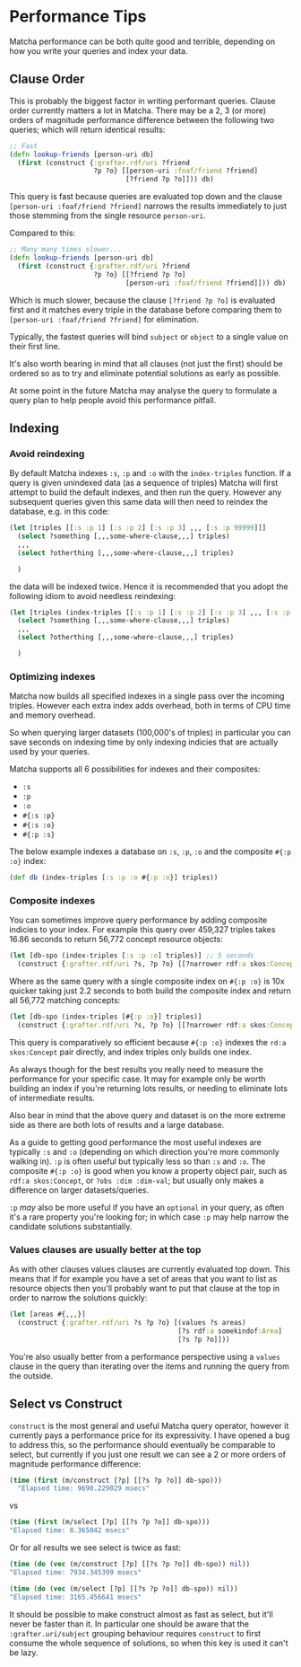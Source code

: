 # Performance Tips

Matcha performance can be both quite good and terrible, depending on
how you write your queries and index your data.

## Clause Order

This is probably the biggest factor in writing performant queries.
Clause order currently matters a lot in Matcha.  There may be a 2, 3
(or more) orders of magnitude performance difference between the
following two queries; which will return identical results:


```clojure
;; Fast
(defn lookup-friends [person-uri db]
  (first (construct {:grafter.rdf/uri ?friend
                     ?p ?o} [[person-uri :foaf/friend ?friend]
                             [?friend ?p ?o]])) db)
```

This query is fast because queries are evaluated top down and the
clause `[person-uri :foaf/friend ?friend]` narrows the results
immediately to just those stemming from the single resource
`person-uri`.

Compared to this:

```clojure
;; Many many times slower...
(defn lookup-friends [person-uri db]
  (first (construct {:grafter.rdf/uri ?friend
                     ?p ?o} [[?friend ?p ?o]
                             [person-uri :foaf/friend ?friend]])) db)
```

Which is much slower, because the clause `[?friend ?p ?o]` is
evaluated first and it matches every triple in the database before
comparing them to `[person-uri :foaf/friend ?friend]` for elimination.

Typically, the fastest queries will bind `subject` or `object` to a
single value on their first line.

It's also worth bearing in mind that all clauses (not just the first)
should be ordered so as to try and eliminate potential solutions as
early as possible.

At some point in the future Matcha may analyse the query to formulate
a query plan to help people avoid this performance pitfall.

## Indexing
### Avoid reindexing

By default Matcha indexes `:s`, `:p` and `:o` with the `index-triples`
function.  If a query is given unindexed data (as a sequence of
triples) Matcha will first attempt to build the default indexes, and
then run the query.  However any subsequent queries given this same
data will then need to reindex the database, e.g. in this code:

```clojure
(let [triples [[:s :p 1] [:s :p 2] [:s :p 3] ,,, [:s :p 99999]]]
  (select ?something [,,,some-where-clause,,,] triples)
  ,,,
  (select ?otherthing [,,,some-where-clause,,,] triples)

  )
```

the data will be indexed twice.  Hence it is recommended that you
adopt the following idiom to avoid needless reindexing:

```clojure
(let [triples (index-triples [[:s :p 1] [:s :p 2] [:s :p 3] ,,, [:s :p 99999]])]
  (select ?something [,,,some-where-clause,,,] triples)
  ,,,
  (select ?otherthing [,,,some-where-clause,,,] triples)

  )
```

### Optimizing indexes

Matcha now builds all specified indexes in a single pass over the
incoming triples.  However each extra index adds overhead, both in
terms of CPU time and memory overhead.

So when querying larger datasets (100,000's of triples) in particular
you can save seconds on indexing time by only indexing indicies that
are actually used by your queries.

Matcha supports all 6 possibilities for indexes and their composites:

- `:s`
- `:p`
- `:o`
- `#{:s :p}`
- `#{:s :o}`
- `#{:p :s}`

The below example indexes a database on `:s`, `:p`, `:o` and the
composite `#{:p :o}` index:

```clojure
(def db (index-triples [:s :p :o #{:p :o}] triples))
```

### Composite indexes

You can sometimes improve query performance by adding composite
indicies to your index.  For example this query over 459,327 triples
takes 16.86 seconds to return 56,772 concept resource objects:

```clojure
(let [db-spo (index-triples [:s :p :o] triples)] ;; 5 seconds
  (construct {:grafter.rdf/uri ?s, ?p ?o} [[?narrower rdf:a skos:Concept] [?narrower ?p ?o]] db-spo)) ;; 16 seconds
```

Where as the same query with a single composite index on `#{:p :o}` is
10x quicker taking just 2.2 seconds to both build the composite index
and return all 56,772 matching concepts:

```clojure
(let [db-spo (index-triples [#{:p :o}] triples)]
  (construct {:grafter.rdf/uri ?s, ?p ?o} [[?narrower rdf:a skos:Concept] [?narrower ?p ?o]] db-spo))
```

This query is comparatively so efficient because `#{:p :o}` indexes
the `rd:a skos:Concept` pair directly, and index triples only builds
one index.

As always though for the best results you really need to measure the
performance for your specific case.  It may for example only be worth
building an index if you're returning lots results, or needing to
eliminate lots of intermediate results.

Also bear in mind that the above query and dataset is on the more
extreme side as there are both lots of results and a large database.

As a guide to getting good performance the most useful indexes are
typically `:s` and `:o` (depending on which direction you're more
commonly walking in).  `:p` is often useful but typically less so than
`:s` and `:o`.  The composite `#{:p :o}` is good when you know a
property object pair, such as `rdf:a skos:Concept`, or `?obs :dim
:dim-val`; but usually only makes a difference on larger
datasets/queries.

`:p` _may_ also be more useful if you have an `optional` in your
query, as often it's a rare property you're looking for; in which case
`:p` may help narrow the candidate solutions substantially.



### Values clauses are usually better at the top

As with other clauses values clauses are currently evaluated top down.
This means that if for example you have a set of areas that you want
to list as resource objects then you'll probably want to put that
clause at the top in order to narrow the solutions quickly:

```clojure
(let [areas #{,,,}]
  (construct {:grafter.rdf/uri ?s ?p ?o} [(values ?s areas)
                                          [?s rdf:a somekindof:Area]
                                          [?s ?p ?o]]))
```

You're also usually better from a performance perspective using a
`values` clause in the query than iterating over the items and running
the query from the outside.


## Select vs Construct

`construct` is the most general and useful Matcha query operator,
however it currently pays a performance price for its expressivity.  I
have opened a bug to address this, so the performance should
eventually be comparable to select, but currently if you just one
result we can see a 2 or more orders of magnitude performance
difference:

```clojure
(time (first (m/construct [?p] [[?s ?p ?o]] db-spo)))
  "Elapsed time: 9690.229029 msecs"
```

vs

```clojure
(time (first (m/select [?p] [[?s ?p ?o]] db-spo)))
"Elapsed time: 8.365042 msecs"
```

Or for all results we see select is twice as fast:

```clojure
(time (do (vec (m/construct [?p] [[?s ?p ?o]] db-spo)) nil))
"Elapsed time: 7934.345399 msecs"
```

```clojure
(time (do (vec (m/select [?p] [[?s ?p ?o]] db-spo)) nil))
"Elapsed time: 3165.456641 msecs"
```

It should be possible to make construct almost as fast as select, but
it'll never be faster than it.  In particular one should be aware that
the `:grafter.uri/subject` grouping behaviour requires `construct` to
first consume the whole sequence of solutions, so when this key is
used it can't be lazy.
